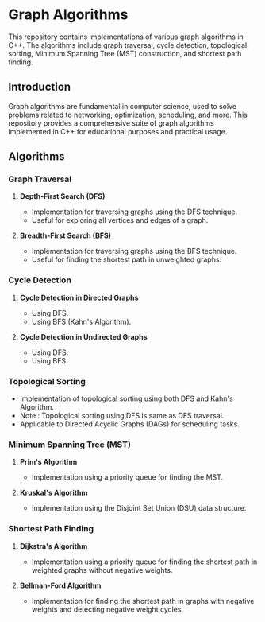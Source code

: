 # Graph Algorithms

This repository contains implementations of various graph algorithms in C++. The algorithms include graph traversal, cycle detection, topological sorting, Minimum Spanning Tree (MST) construction, and shortest path finding.


## Introduction

Graph algorithms are fundamental in computer science, used to solve problems related to networking, optimization, scheduling, and more. This repository provides a comprehensive suite of graph algorithms implemented in C++ for educational purposes and practical usage.

## Algorithms

### Graph Traversal

1. **Depth-First Search (DFS)**
   - Implementation for traversing graphs using the DFS technique.
   - Useful for exploring all vertices and edges of a graph.

2. **Breadth-First Search (BFS)**
   - Implementation for traversing graphs using the BFS technique.
   - Useful for finding the shortest path in unweighted graphs.

### Cycle Detection

1. **Cycle Detection in Directed Graphs**
   - Using DFS.
   - Using BFS (Kahn's Algorithm).

2. **Cycle Detection in Undirected Graphs**
   - Using DFS.
   - Using BFS.

### Topological Sorting

- Implementation of topological sorting using both DFS and Kahn's Algorithm.
- Note : Topological sorting using DFS is same as DFS traversal.
- Applicable to Directed Acyclic Graphs (DAGs) for scheduling tasks.

### Minimum Spanning Tree (MST)

1. **Prim's Algorithm**
   - Implementation using a priority queue for finding the MST.
   
2. **Kruskal's Algorithm**
   - Implementation using the Disjoint Set Union (DSU) data structure.

### Shortest Path Finding

1. **Dijkstra's Algorithm**
   - Implementation using a priority queue for finding the shortest path in weighted graphs without negative weights.
   
2. **Bellman-Ford Algorithm**
   - Implementation for finding the shortest path in graphs with negative weights and detecting negative weight cycles.
